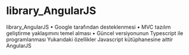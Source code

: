 # library_AngularJS
library_AngularJS
•	Google tarafından desteklenmesi
•	MVC tazılım geliştirme yaklaşımını temel alması
•	Güncel versiyonunun Typescript ile programlanması Yukarıdaki özellikler Javascript kütüphanesine aittir AngularJS
